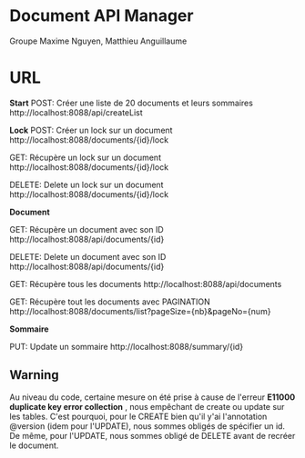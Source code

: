 # Document API Manager

Groupe Maxime Nguyen, Matthieu Anguillaume


# URL
**Start**
POST: Créer une liste de 20 documents et leurs sommaires
http://localhost:8088/api/createList

**Lock**
POST: Créer un lock sur un document 
http://localhost:8088/documents/{id}/lock

GET: Récupère un lock sur un document 
http://localhost:8088/documents/{id}/lock

DELETE: Delete un lock sur un document 
http://localhost:8088/documents/{id}/lock

**Document**

GET: Récupère un document avec son ID
http://localhost:8088/api/documents/{id}

DELETE: Delete un document avec son ID
http://localhost:8088/api/documents/{id}

GET: Récupère tous les documents
http://localhost:8088/api/documents

GET: Récupère tout les documents avec PAGINATION
http://localhost:8088/documents/list?pageSize={nb}&pageNo={num}

**Sommaire**

PUT: Update un sommaire
http://localhost:8088/summary/{id}

## Warning

Au niveau du code, certaine mesure on été prise à cause de l'erreur **E11000 duplicate key error collection** , nous empêchant de create ou update sur les tables. 
C'est pourquoi, pour le CREATE bien qu'il y'ai l'annotation @version (idem pour l'UPDATE), nous sommes obligés de spécifier un id.
De même, pour l'UPDATE, nous sommes obligé de DELETE avant de recréer le document.


